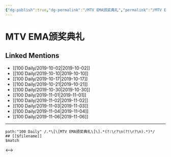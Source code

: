 ```yaml
---
{"dg-publish":true,"dg-permalink":"/MTV EMA颁奖典礼","permalink":"/MTV EMA颁奖典礼/","created":"2023-03-29T15:23:51.100+08:00","updated":"2023-03-29T15:23:51.650+08:00"}
---
```


# MTV EMA颁奖典礼

## Linked Mentions
- [[100 Daily/2019-10-02\|2019-10-02]]
- [[100 Daily/2019-10-10\|2019-10-10]]
- [[100 Daily/2019-10-17\|2019-10-17]]
- [[100 Daily/2019-10-21\|2019-10-21]]
- [[100 Daily/2019-10-30\|2019-10-30]]
- [[100 Daily/2019-11-01\|2019-11-01]]
- [[100 Daily/2019-11-02\|2019-11-02]]
- [[100 Daily/2019-11-03\|2019-11-03]]
- [[100 Daily/2019-11-04\|2019-11-04]]
- [[100 Daily/2019-11-06\|2019-11-06]]


---

```expander
path:"100 Daily" /.*\[\[MTV EMA颁奖典礼\]\].*(?:\r?\n(?!\r?\n).*)*/
## [[$filename]]
$match
```

<-->